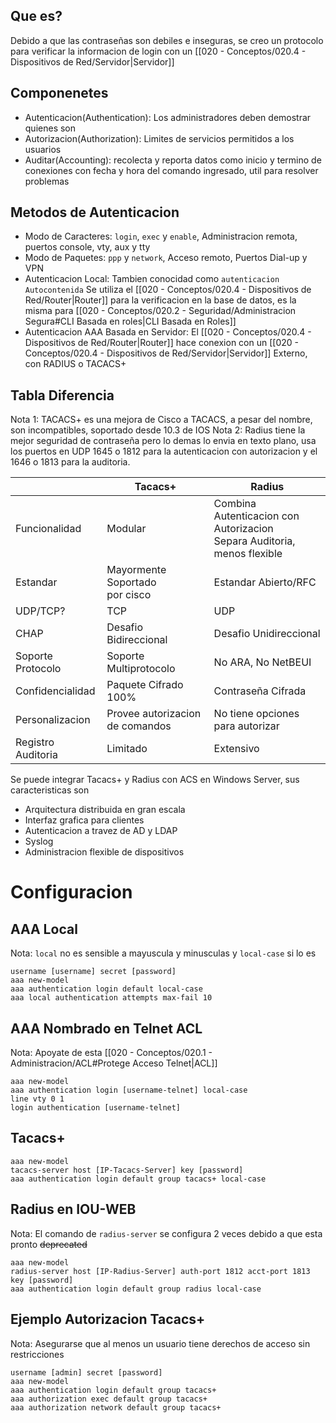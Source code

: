## Que es?
Debido a que las contraseñas son debiles e inseguras, se creo un protocolo para verificar la informacion de login con un [[020 - Conceptos/020.4 - Dispositivos de Red/Servidor|Servidor]]
## Componenetes
- Autenticacion(Authentication): Los administradores deben demostrar quienes son
- Autorizacion(Authorization): Limites de servicios permitidos a los usuarios
- Auditar(Accounting): recolecta y reporta datos como inicio y termino de conexiones con fecha y hora del comando ingresado, util para resolver problemas
## Metodos de Autenticacion
- Modo de Caracteres: `login`, `exec` y `enable`, Administracion remota, puertos console, vty, aux y tty 
- Modo de Paquetes: `ppp` y `network`, Acceso remoto, Puertos Dial-up y VPN
- Autenticacion Local: Tambien conocidad como `autenticacion Autocontenida` Se utiliza el [[020 - Conceptos/020.4 - Dispositivos de Red/Router|Router]] para la verificacion en la base de datos, es la misma para [[020 - Conceptos/020.2 - Seguridad/Administracion Segura#CLI Basada en roles|CLI Basada en Roles]]
- Autenticacion AAA Basada en Servidor: El [[020 - Conceptos/020.4 - Dispositivos de Red/Router|Router]] hace conexion con un [[020 - Conceptos/020.4 - Dispositivos de Red/Servidor|Servidor]] Externo, con RADIUS o TACACS+
## Tabla Diferencia
Nota 1: TACACS+ es una mejora de Cisco a TACACS, a pesar del nombre, son incompatibles, soportado desde 10.3 de IOS
Nota 2: Radius tiene la mejor seguridad de contraseña pero lo demas lo envia en texto plano, usa los puertos en UDP 1645 o 1812 para la autenticacion con autorizacion y el 1646 o 1813 para la auditoria.

|                    | Tacacs+                           | Radius                                                                     |
| ------------------ | --------------------------------- | -------------------------------------------------------------------------- |
| Funcionalidad      | Modular                           | Combina Autenticacion con Autorizacion<br>Separa Auditoria, menos flexible |
| Estandar           | Mayormente Soportado<br>por cisco | Estandar Abierto/RFC                                                       |
| UDP/TCP?           | TCP                               | UDP                                                                        |
| CHAP               | Desafio Bidireccional             | Desafio Unidireccional                                                     |
| Soporte Protocolo  | Soporte Multiprotocolo            | No ARA, No NetBEUI                                                         |
| Confidencialidad   | Paquete Cifrado 100%              | Contraseña Cifrada                                                         |
| Personalizacion    | Provee autorizacion de comandos   | No tiene opciones para autorizar                                           |
| Registro Auditoria | Limitado                          | Extensivo                                                                  |
Se puede integrar Tacacs+ y Radius con ACS en Windows Server, sus caracteristicas son
- Arquitectura distribuida en gran escala
- Interfaz grafica para clientes
- Autenticacion a travez de AD y LDAP
- Syslog
- Administracion flexible de dispositivos


# Configuracion
## AAA Local
Nota: `local` no es sensible a mayuscula y minusculas y `local-case` si lo es
```
username [username] secret [password]
aaa new-model
aaa authentication login default local-case
aaa local authentication attempts max-fail 10
```
## AAA Nombrado en Telnet ACL
Nota: Apoyate de esta [[020 - Conceptos/020.1 - Administracion/ACL#Protege Acceso Telnet|ACL]]
```
aaa new-model
aaa authentication login [username-telnet] local-case
line vty 0 1
login authentication [username-telnet]
```
## Tacacs+
```
aaa new-model
tacacs-server host [IP-Tacacs-Server] key [password]
aaa authentication login default group tacacs+ local-case
```
## Radius en IOU-WEB
Nota: El comando de `radius-server` se configura 2 veces debido a que esta pronto ~~deprecated~~
```
aaa new-model
radius-server host [IP-Radius-Server] auth-port 1812 acct-port 1813 key [password]
aaa authentication login default group radius local-case
```
## Ejemplo Autorizacion Tacacs+
Nota: Asegurarse que al menos un usuario tiene derechos de acceso sin restricciones
```
username [admin] secret [password]
aaa new-model
aaa authentication login default group tacacs+
aaa authorization exec default group tacacs+
aaa authorization network default group tacacs+
```